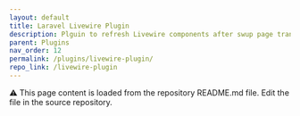 ```yaml
---
layout: default
title: Laravel Livewire Plugin
description: Plguin to refresh Livewire components after swup page transition
parent: Plugins
nav_order: 12
permalink: /plugins/livewire-plugin/
repo_link: /livewire-plugin
---
```


⚠️ This page content is loaded from the repository README.md file. Edit the file in the source repository. 
